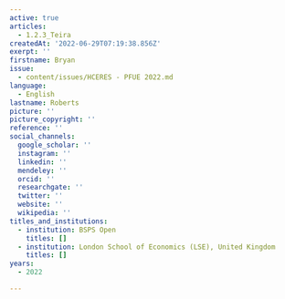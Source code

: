 ```yaml
---
active: true
articles:
  - 1.2.3_Teira
createdAt: '2022-06-29T07:19:38.856Z'
exerpt: ''
firstname: Bryan
issue:
  - content/issues/HCERES - PFUE 2022.md
language:
  - English
lastname: Roberts
picture: ''
picture_copyright: ''
reference: ''
social_channels:
  google_scholar: ''
  instagram: ''
  linkedin: ''
  mendeley: ''
  orcid: ''
  researchgate: ''
  twitter: ''
  website: ''
  wikipedia: ''
titles_and_institutions:
  - institution: BSPS Open
    titles: []
  - institution: London School of Economics (LSE), United Kingdom
    titles: []
years:
  - 2022

---
```

